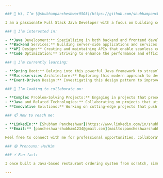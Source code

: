 ```yaml
---

### 👋 Hi, I’m [@shubhampancheshwar9503](https://github.com/shubhampancheshwar9503)

I am a passionate Full Stack Java Developer with a focus on building scalable and efficient software solutions. With hands-on experience in Java and various related technologies, I aim to create impactful applications and contribute to innovative projects.

### 👀 I’m interested in:

- **Java Development:** Specializing in both backend and frontend development using Java. I excel in designing robust systems and optimizing performance.
- **Backend Services:** Building server-side applications and services that handle data management and business logic efficiently.
- **API Design:** Creating and maintaining APIs that enable seamless communication between different software components.
- **Code Optimization:** Striving to enhance the performance and efficiency of applications through meticulous code optimization.

### 🌱 I’m currently learning:

- **Spring Boot:** Delving into this powerful Java framework to streamline the development of production-ready applications.
- **Microservices Architecture:** Exploring this modern approach to design applications as a suite of small, independent services that communicate over well-defined APIs.
- **Event-Driven Design:** Investigating this design pattern to improve the responsiveness and scalability of applications.

### 💞️ I’m looking to collaborate on:

- **Complex Problem-Solving Projects:** Engaging in projects that present challenging problems and require innovative solutions.
- **Java and Related Technologies:** Collaborating on projects that utilize Java and its ecosystem, including frameworks and libraries.
- **Innovative Solutions:** Working on cutting-edge projects that push the boundaries of current technology and methodologies.

### 📫 How to reach me:

- **LinkedIn:** [Shubham Pancheshwar](https://www.linkedin.com/in/shubham9503/)
- **Email:** [pancheshwarshubham1234@gmail.com](mailto:pancheshwarshubham1234@gmail.com)

Feel free to connect with me for professional opportunities, collaboration, or to discuss any exciting projects!

### 😄 Pronouns: He/Him

### ⚡ Fun fact:

I once built a Java-based restaurant ordering system from scratch, simulating a complete restaurant experience through a console interface. 🍽️ This project allowed me to apply my Java skills in a practical scenario and created an engaging user experience.

---
```

